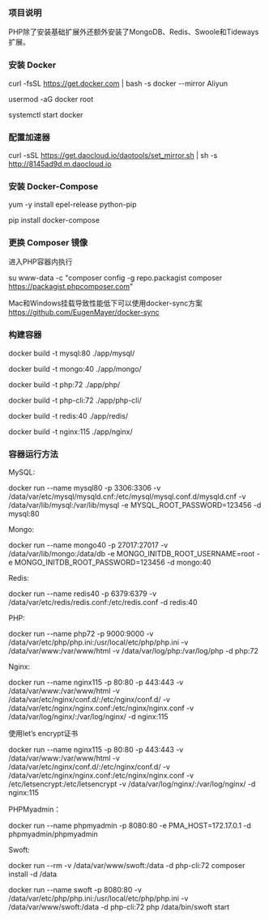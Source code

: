 ### 项目说明

PHP除了安装基础扩展外还额外安装了MongoDB、Redis、Swoole和Tideways扩展。

### 安装 Docker

curl -fsSL https://get.docker.com | bash -s docker --mirror Aliyun

usermod -aG docker  root

systemctl start docker

### 配置加速器

curl -sSL https://get.daocloud.io/daotools/set_mirror.sh | sh -s http://8145ad9d.m.daocloud.io

### 安装 Docker-Compose

yum -y install epel-release python-pip

pip install docker-compose

### 更换 Composer 镜像

进入PHP容器内执行

su www-data -c "composer config -g repo.packagist composer https://packagist.phpcomposer.com"

Mac和Windows挂载导致性能低下可以使用docker-sync方案 https://github.com/EugenMayer/docker-sync

### 构建容器

docker build -t mysql:80 ./app/mysql/

docker build -t mongo:40 ./app/mongo/

docker build -t php:72 ./app/php/

docker build -t php-cli:72 ./app/php-cli/

docker build -t redis:40 ./app/redis/

docker build -t nginx:115 ./app/nginx/

### 容器运行方法

MySQL:

docker run --name mysql80 -p 3306:3306 -v /data/var/etc/mysql/mysqld.cnf:/etc/mysql/mysql.conf.d/mysqld.cnf -v /data/var/lib/mysql:/var/lib/mysql -e MYSQL_ROOT_PASSWORD=123456 -d mysql:80

Mongo:

docker run --name mongo40 -p 27017:27017 -v /data/var/lib/mongo:/data/db -e MONGO_INITDB_ROOT_USERNAME=root -e MONGO_INITDB_ROOT_PASSWORD=123456 -d mongo:40

Redis:

docker run --name redis40 -p 6379:6379 -v /data/var/etc/redis/redis.conf:/etc/redis.conf -d redis:40

PHP:

docker run --name php72 -p 9000:9000 -v /data/var/etc/php/php.ini:/usr/local/etc/php/php.ini -v /data/var/www:/var/www/html -v /data/var/log/php:/var/log/php -d php:72

Nginx:

docker run --name nginx115 -p 80:80 -p 443:443 -v /data/var/www:/var/www/html -v /data/var/etc/nginx/conf.d/:/etc/nginx/conf.d/ -v /data/var/etc/nginx/nginx.conf:/etc/nginx/nginx.conf -v /data/var/log/nginx/:/var/log/nginx/ -d nginx:115

使用let’s encrypt证书

docker run --name nginx115 -p 80:80 -p 443:443 -v /data/var/www:/var/www/html -v /data/var/etc/nginx/conf.d/:/etc/nginx/conf.d/ -v /data/var/etc/nginx/nginx.conf:/etc/nginx/nginx.conf -v /etc/letsencrypt:/etc/letsencrypt -v /data/var/log/nginx/:/var/log/nginx/ -d nginx:115

PHPMyadmin：

docker run --name phpmyadmin -p 8080:80 -e PMA_HOST=172.17.0.1 -d phpmyadmin/phpmyadmin

Swoft:

docker run --rm -v /data/var/www/swoft:/data -d php-cli:72 composer install -d /data

docker run --name swoft -p 8080:80 -v /data/var/etc/php/php.ini:/usr/local/etc/php/php.ini -v /data/var/www/swoft:/data -d php-cli:72 php /data/bin/swoft start
